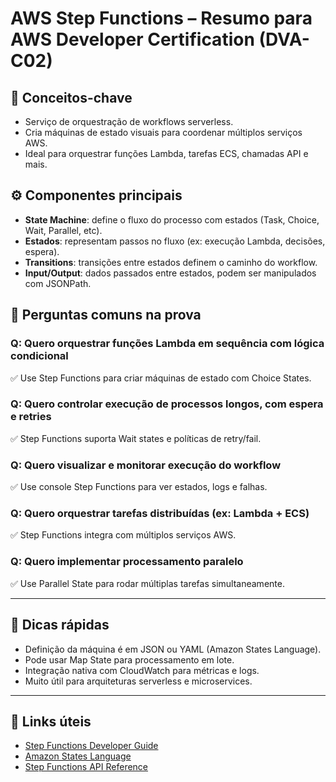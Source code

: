 # AWS Step Functions – Resumo para AWS Developer Certification (DVA-C02)

## 🧠 Conceitos-chave
- Serviço de orquestração de workflows serverless.
- Cria máquinas de estado visuais para coordenar múltiplos serviços AWS.
- Ideal para orquestrar funções Lambda, tarefas ECS, chamadas API e mais.

## ⚙️ Componentes principais
- **State Machine**: define o fluxo do processo com estados (Task, Choice, Wait, Parallel, etc).
- **Estados**: representam passos no fluxo (ex: execução Lambda, decisões, espera).
- **Transitions**: transições entre estados definem o caminho do workflow.
- **Input/Output**: dados passados entre estados, podem ser manipulados com JSONPath.

## 🧪 Perguntas comuns na prova

### Q: Quero orquestrar funções Lambda em sequência com lógica condicional
✅ Use Step Functions para criar máquinas de estado com Choice States.

### Q: Quero controlar execução de processos longos, com espera e retries
✅ Step Functions suporta Wait states e políticas de retry/fail.

### Q: Quero visualizar e monitorar execução do workflow
✅ Use console Step Functions para ver estados, logs e falhas.

### Q: Quero orquestrar tarefas distribuídas (ex: Lambda + ECS)
✅ Step Functions integra com múltiplos serviços AWS.

### Q: Quero implementar processamento paralelo
✅ Use Parallel State para rodar múltiplas tarefas simultaneamente.

---

## 📌 Dicas rápidas
- Definição da máquina é em JSON ou YAML (Amazon States Language).
- Pode usar Map State para processamento em lote.
- Integração nativa com CloudWatch para métricas e logs.
- Muito útil para arquiteturas serverless e microservices.

---

## 🔗 Links úteis
- [Step Functions Developer Guide](https://docs.aws.amazon.com/step-functions/latest/dg/welcome.html)
- [Amazon States Language](https://states-language.net/spec.html)
- [Step Functions API Reference](https://docs.aws.amazon.com/step-functions/latest/apireference/Welcome.html)

